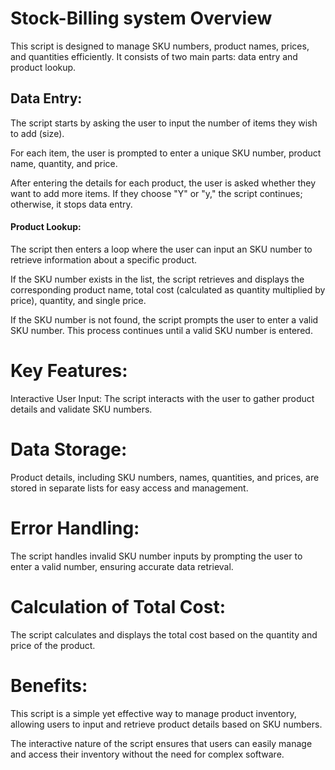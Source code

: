 

# Stock-Billing system Overview
This script is designed to manage SKU numbers, product names, prices, and quantities efficiently. It consists of two main parts: data entry and product lookup.

## Data Entry:

The script starts by asking the user to input the number of items they wish to add (size).

For each item, the user is prompted to enter a unique SKU number, product name, quantity, and price.

After entering the details for each product, the user is asked whether they want to add more items. If they choose "Y" or "y," the script continues; otherwise, 
it stops data entry.

#### Product Lookup:

The script then enters a loop where the user can input an SKU number to retrieve information about a specific product.

If the SKU number exists in the list, the script retrieves and displays the corresponding product name, total cost (calculated as quantity multiplied by price), quantity, and single price.

If the SKU number is not found, the script prompts the user to enter a valid SKU number. This process continues until a valid SKU number is entered.

# Key Features:
Interactive User Input: The script interacts with the user to gather product details and validate SKU numbers.

# Data Storage: 
Product details, including SKU numbers, names, quantities, and prices, are stored in separate lists for easy access and management.

# Error Handling:
The script handles invalid SKU number inputs by prompting the user to enter a valid number, ensuring accurate data retrieval.

# Calculation of Total Cost:
The script calculates and displays the total cost based on the quantity and price of the product.

# Benefits:
This script is a simple yet effective way to manage product inventory, allowing users to input and retrieve product details based on SKU numbers.

The interactive nature of the script ensures that users can easily manage and access their inventory without the need for complex software.
